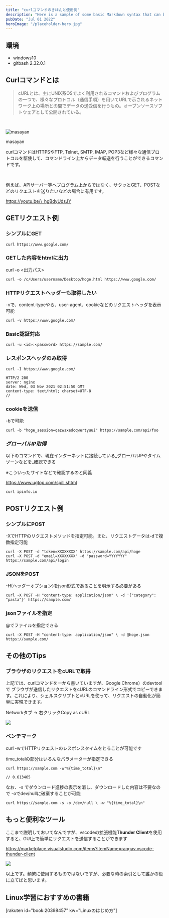```yaml
---
title: "curlコマンドのきほんと使用例"
description: "Here is a sample of some basic Markdown syntax that can be used when writing Markdown content in Astro."
pubDate: "Jul 01 2022"
heroImage: "/placeholder-hero.jpg"
---
```


## 環境

- windows10
- gitbash 2.32.0.1

## Curlコマンドとは

> cURLとは、主にUNIX系OSでよく利用されるコマンドおよびプログラムの一つで、様々なプロトコル（通信手順）を用いてURLで示されるネットワーク上の場所との間でデータの送受信を行うもの。オープンソースソフトウェアとして公開されている。

 

![masayan](images/cropped-masayan.png)

masayan

curlコマンドはHTTPSやFTP, Telnet, SMTP, IMAP, POP3など様々な通信プロトコルを駆使して、コマンドライン上からデータ転送を行うことができるコマンドです。

 

例えば、APIサーバー等へプログラム上からではなく、サクッとGET、POSTなどのリクエストを送りたいなどの場合に有用です。

https://youtu.be/\_hgBdyUdsJY

## GETリクエスト例

### シンプルにGET

```
curl https://www.google.com/
```

### GETした内容をhtmlに出力

curl -o <出力パス> <url>

```
curl -o /c/Users/username/Desktop/hoge.html https://www.google.com/
```

### HTTPリクエストヘッダーも取得したい

\-vで、content-typeやら、user-agent、cookieなどのリクエストヘッダを表示可能

```
curl -v https://www.google.com/
```

### Basic認証対応

```
curl -u <id>:<password> https://sample.com/
```

### レスポンスヘッダのみ取得

```
curl -I https://www.google.com/

HTTP/2 200
server: nginx
date: Wed, 03 Nov 2021 02:51:50 GMT
content-type: text/html; charset=UTF-8
//
```

### cookieを送信

\-bで可能

```
curl -b "hoge_session=qazwsxedcqwertyuui" https://sample.com/api/foo
```

### _グローバルIP取得_

以下のコマンドで、現在インターネットに接続している_グローバルIPやタイムゾーンなどを_確認できる

※こういったサイトなどで確認するのと同義

https://www.ugtop.com/spill.shtml

```
curl ipinfo.io
```

## POSTリクエスト例

### シンプルにPOST

\-XでHTTPのリクエストメソッドを指定可能。また、リクエストデータは-dで複数指定可能

```
curl -X POST -d "token=XXXXXXXX" https://sample.com/api/hoge
curl -X POST -d "email=XXXXXXXX" -d "password=YYYYYYY" https://sample.com/api/login
```

### JSONをPOST

\-H(ヘッダーオプション)をjson形式であることを明示する必要がある

```
curl -X POST -H "content-type: application/json" \ -d '{"category": "pasta"}' https://sample.com/
```

### jsonファイルを指定

@でファイルを指定できる

```
curl -X POST -H "content-type: application/json" \ -d @hoge.json https://sample.com/
```

## その他のTips

### ブラウザのリクエストをcURLで取得

上記では、curlコマンドを一から書いていますが、Google Chrome）のdevtoolで ブラウザが送信したリクエストをcURLのコマンドライン形式でコピーできます。これにより、シェルスクリプトとcURLを使って、リクエストの自動化が簡単に実現できます。

Networkタブ -> 右クリックCopy as cURL

![](images/img_6181f35d2a942.png)

### ベンチマーク

curl -wでHTTPリクエストのレスポンスタイムをとることが可能です

time\_totalの部分はいろんなパラメーターが指定できる

```
curl https://sample.com -w"%{time_total}\n"

// 0.613465
```

なお、-s でダウンロード進捗の表示を消し、ダウンロードした内容は不要なので -oでdev/nullに破棄することが可能

```
curl https://sample.com -s -o /dev/null \ -w "%{time_total}\n"
```

## もっと便利なツール

ここまで説明しておいてなんですが、vscodeの拡張機能**Thunder Client**を使用すると、GUI上で簡単にリクエストを送信することができます

https://marketplace.visualstudio.com/items?itemName=rangav.vscode-thunder-client

![](images/img_6437f83b9e5c2.png)

以上です。頻繁に使用するものではないですが、必要な時の索引として誰かの役に立てばと思います。

## Linux学習におすすめの書籍

\[rakuten id="book:20398457" kw="Linuxのはじめ方"\]
